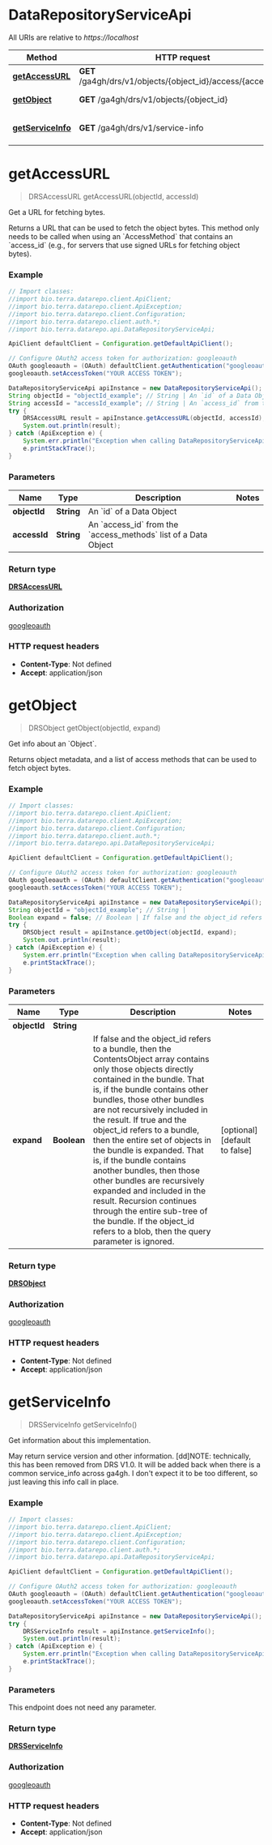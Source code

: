 # DataRepositoryServiceApi

All URIs are relative to *https://localhost*

Method | HTTP request | Description
------------- | ------------- | -------------
[**getAccessURL**](DataRepositoryServiceApi.md#getAccessURL) | **GET** /ga4gh/drs/v1/objects/{object_id}/access/{access_id} | Get a URL for fetching bytes.
[**getObject**](DataRepositoryServiceApi.md#getObject) | **GET** /ga4gh/drs/v1/objects/{object_id} | Get info about an &#x60;Object&#x60;.
[**getServiceInfo**](DataRepositoryServiceApi.md#getServiceInfo) | **GET** /ga4gh/drs/v1/service-info | Get information about this implementation.


<a name="getAccessURL"></a>
# **getAccessURL**
> DRSAccessURL getAccessURL(objectId, accessId)

Get a URL for fetching bytes.

Returns a URL that can be used to fetch the object bytes. This method only needs to be called when using an &#x60;AccessMethod&#x60; that contains an &#x60;access_id&#x60; (e.g., for servers that use signed URLs for fetching object bytes).

### Example
```java
// Import classes:
//import bio.terra.datarepo.client.ApiClient;
//import bio.terra.datarepo.client.ApiException;
//import bio.terra.datarepo.client.Configuration;
//import bio.terra.datarepo.client.auth.*;
//import bio.terra.datarepo.api.DataRepositoryServiceApi;

ApiClient defaultClient = Configuration.getDefaultApiClient();

// Configure OAuth2 access token for authorization: googleoauth
OAuth googleoauth = (OAuth) defaultClient.getAuthentication("googleoauth");
googleoauth.setAccessToken("YOUR ACCESS TOKEN");

DataRepositoryServiceApi apiInstance = new DataRepositoryServiceApi();
String objectId = "objectId_example"; // String | An `id` of a Data Object
String accessId = "accessId_example"; // String | An `access_id` from the `access_methods` list of a Data Object
try {
    DRSAccessURL result = apiInstance.getAccessURL(objectId, accessId);
    System.out.println(result);
} catch (ApiException e) {
    System.err.println("Exception when calling DataRepositoryServiceApi#getAccessURL");
    e.printStackTrace();
}
```

### Parameters

Name | Type | Description  | Notes
------------- | ------------- | ------------- | -------------
 **objectId** | **String**| An &#x60;id&#x60; of a Data Object |
 **accessId** | **String**| An &#x60;access_id&#x60; from the &#x60;access_methods&#x60; list of a Data Object |

### Return type

[**DRSAccessURL**](DRSAccessURL.md)

### Authorization

[googleoauth](../README.md#googleoauth)

### HTTP request headers

 - **Content-Type**: Not defined
 - **Accept**: application/json

<a name="getObject"></a>
# **getObject**
> DRSObject getObject(objectId, expand)

Get info about an &#x60;Object&#x60;.

Returns object metadata, and a list of access methods that can be used to fetch object bytes.

### Example
```java
// Import classes:
//import bio.terra.datarepo.client.ApiClient;
//import bio.terra.datarepo.client.ApiException;
//import bio.terra.datarepo.client.Configuration;
//import bio.terra.datarepo.client.auth.*;
//import bio.terra.datarepo.api.DataRepositoryServiceApi;

ApiClient defaultClient = Configuration.getDefaultApiClient();

// Configure OAuth2 access token for authorization: googleoauth
OAuth googleoauth = (OAuth) defaultClient.getAuthentication("googleoauth");
googleoauth.setAccessToken("YOUR ACCESS TOKEN");

DataRepositoryServiceApi apiInstance = new DataRepositoryServiceApi();
String objectId = "objectId_example"; // String | 
Boolean expand = false; // Boolean | If false and the object_id refers to a bundle, then the ContentsObject array contains only those objects directly contained in the bundle. That is, if the bundle contains other bundles, those other bundles are not recursively included in the result. If true and the object_id refers to a bundle, then the entire set of objects in the bundle is expanded. That is, if the bundle contains another bundles, then those other bundles are recursively expanded and included in the result. Recursion continues through the entire sub-tree of the bundle. If the object_id refers to a blob, then the query parameter is ignored.
try {
    DRSObject result = apiInstance.getObject(objectId, expand);
    System.out.println(result);
} catch (ApiException e) {
    System.err.println("Exception when calling DataRepositoryServiceApi#getObject");
    e.printStackTrace();
}
```

### Parameters

Name | Type | Description  | Notes
------------- | ------------- | ------------- | -------------
 **objectId** | **String**|  |
 **expand** | **Boolean**| If false and the object_id refers to a bundle, then the ContentsObject array contains only those objects directly contained in the bundle. That is, if the bundle contains other bundles, those other bundles are not recursively included in the result. If true and the object_id refers to a bundle, then the entire set of objects in the bundle is expanded. That is, if the bundle contains another bundles, then those other bundles are recursively expanded and included in the result. Recursion continues through the entire sub-tree of the bundle. If the object_id refers to a blob, then the query parameter is ignored. | [optional] [default to false]

### Return type

[**DRSObject**](DRSObject.md)

### Authorization

[googleoauth](../README.md#googleoauth)

### HTTP request headers

 - **Content-Type**: Not defined
 - **Accept**: application/json

<a name="getServiceInfo"></a>
# **getServiceInfo**
> DRSServiceInfo getServiceInfo()

Get information about this implementation.

May return service version and other information. [dd]NOTE: technically, this has been removed from DRS V1.0. It will be added back when there is a common service_info across ga4gh. I don&#39;t expect it to be too different, so just leaving this info call in place.

### Example
```java
// Import classes:
//import bio.terra.datarepo.client.ApiClient;
//import bio.terra.datarepo.client.ApiException;
//import bio.terra.datarepo.client.Configuration;
//import bio.terra.datarepo.client.auth.*;
//import bio.terra.datarepo.api.DataRepositoryServiceApi;

ApiClient defaultClient = Configuration.getDefaultApiClient();

// Configure OAuth2 access token for authorization: googleoauth
OAuth googleoauth = (OAuth) defaultClient.getAuthentication("googleoauth");
googleoauth.setAccessToken("YOUR ACCESS TOKEN");

DataRepositoryServiceApi apiInstance = new DataRepositoryServiceApi();
try {
    DRSServiceInfo result = apiInstance.getServiceInfo();
    System.out.println(result);
} catch (ApiException e) {
    System.err.println("Exception when calling DataRepositoryServiceApi#getServiceInfo");
    e.printStackTrace();
}
```

### Parameters
This endpoint does not need any parameter.

### Return type

[**DRSServiceInfo**](DRSServiceInfo.md)

### Authorization

[googleoauth](../README.md#googleoauth)

### HTTP request headers

 - **Content-Type**: Not defined
 - **Accept**: application/json


